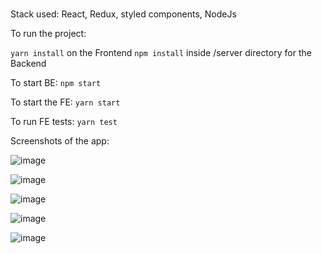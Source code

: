 # 


Stack used: React, Redux, styled components, NodeJs

To run the project:

`yarn install` on the Frontend
`npm install` inside /server directory for the Backend

To start BE: `npm start`

To start the FE: `yarn start`

To run FE tests: `yarn test`

Screenshots of the app: 

![image](https://user-images.githubusercontent.com/4687998/129021180-f014ee44-ed53-4dbc-9492-306cf1f2095f.png)

![image](https://user-images.githubusercontent.com/4687998/129021205-5c3004a8-ee4b-4d98-bc42-1b3045e8c3bd.png)

![image](https://user-images.githubusercontent.com/4687998/129021237-c025539e-8dff-4471-94e9-fc016e448c6a.png)

![image](https://user-images.githubusercontent.com/4687998/129021269-83465ce2-b4e8-4d03-b42e-f704806c31b5.png)

![image](https://user-images.githubusercontent.com/4687998/129021281-8740288d-6fed-450b-a486-a137dd715964.png)


